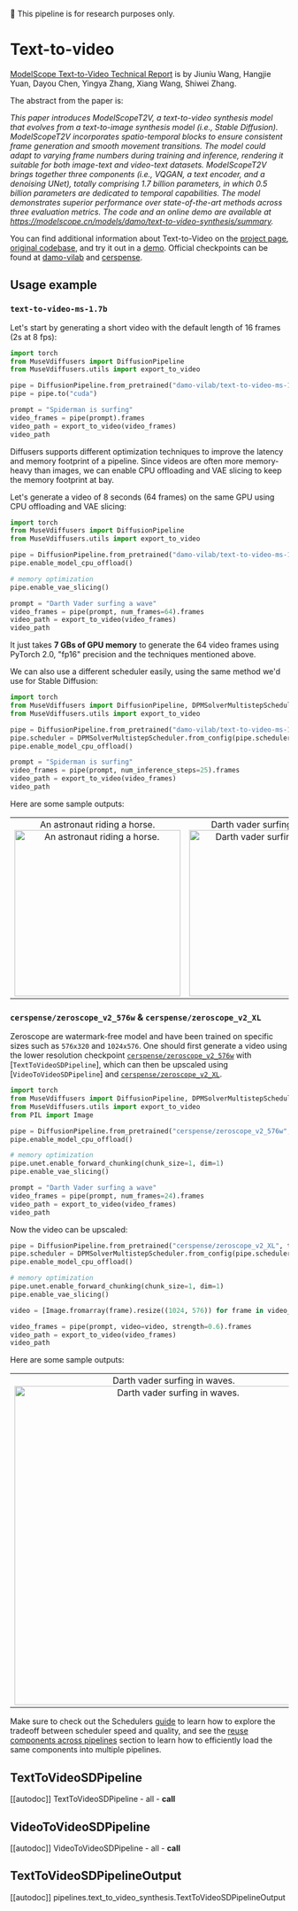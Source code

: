 <!--Copyright 2023 The HuggingFace Team. All rights reserved.

Licensed under the Apache License, Version 2.0 (the "License"); you may not use this file except in compliance with
the License. You may obtain a copy of the License at

http://www.apache.org/licenses/LICENSE-2.0

Unless required by applicable law or agreed to in writing, software distributed under the License is distributed on
an "AS IS" BASIS, WITHOUT WARRANTIES OR CONDITIONS OF ANY KIND, either express or implied. See the License for the
specific language governing permissions and limitations under the License.
-->

<Tip warning={true}>

🧪 This pipeline is for research purposes only.

</Tip>

# Text-to-video

[ModelScope Text-to-Video Technical Report](https://arxiv.org/abs/2308.06571) is by Jiuniu Wang, Hangjie Yuan, Dayou Chen, Yingya Zhang, Xiang Wang, Shiwei Zhang.

The abstract from the paper is:

*This paper introduces ModelScopeT2V, a text-to-video synthesis model that evolves from a text-to-image synthesis model (i.e., Stable Diffusion). ModelScopeT2V incorporates spatio-temporal blocks to ensure consistent frame generation and smooth movement transitions. The model could adapt to varying frame numbers during training and inference, rendering it suitable for both image-text and video-text datasets. ModelScopeT2V brings together three components (i.e., VQGAN, a text encoder, and a denoising UNet), totally comprising 1.7 billion parameters, in which 0.5 billion parameters are dedicated to temporal capabilities. The model demonstrates superior performance over state-of-the-art methods across three evaluation metrics. The code and an online demo are available at https://modelscope.cn/models/damo/text-to-video-synthesis/summary.*

You can find additional information about Text-to-Video on the [project page](https://modelscope.cn/models/damo/text-to-video-synthesis/summary), [original codebase](https://github.com/modelscope/modelscope/), and try it out in a [demo](https://huggingface.co/spaces/damo-vilab/modelscope-text-to-video-synthesis). Official checkpoints can be found at [damo-vilab](https://huggingface.co/damo-vilab) and [cerspense](https://huggingface.co/cerspense).

## Usage example

### `text-to-video-ms-1.7b`

Let's start by generating a short video with the default length of 16 frames (2s at 8 fps):

```python
import torch
from MuseVdiffusers import DiffusionPipeline
from MuseVdiffusers.utils import export_to_video

pipe = DiffusionPipeline.from_pretrained("damo-vilab/text-to-video-ms-1.7b", torch_dtype=torch.float16, variant="fp16")
pipe = pipe.to("cuda")

prompt = "Spiderman is surfing"
video_frames = pipe(prompt).frames
video_path = export_to_video(video_frames)
video_path
```

Diffusers supports different optimization techniques to improve the latency
and memory footprint of a pipeline. Since videos are often more memory-heavy than images,
we can enable CPU offloading and VAE slicing to keep the memory footprint at bay.

Let's generate a video of 8 seconds (64 frames) on the same GPU using CPU offloading and VAE slicing:

```python
import torch
from MuseVdiffusers import DiffusionPipeline
from MuseVdiffusers.utils import export_to_video

pipe = DiffusionPipeline.from_pretrained("damo-vilab/text-to-video-ms-1.7b", torch_dtype=torch.float16, variant="fp16")
pipe.enable_model_cpu_offload()

# memory optimization
pipe.enable_vae_slicing()

prompt = "Darth Vader surfing a wave"
video_frames = pipe(prompt, num_frames=64).frames
video_path = export_to_video(video_frames)
video_path
```

It just takes **7 GBs of GPU memory** to generate the 64 video frames using PyTorch 2.0, "fp16" precision and the techniques mentioned above.

We can also use a different scheduler easily, using the same method we'd use for Stable Diffusion:

```python
import torch
from MuseVdiffusers import DiffusionPipeline, DPMSolverMultistepScheduler
from MuseVdiffusers.utils import export_to_video

pipe = DiffusionPipeline.from_pretrained("damo-vilab/text-to-video-ms-1.7b", torch_dtype=torch.float16, variant="fp16")
pipe.scheduler = DPMSolverMultistepScheduler.from_config(pipe.scheduler.config)
pipe.enable_model_cpu_offload()

prompt = "Spiderman is surfing"
video_frames = pipe(prompt, num_inference_steps=25).frames
video_path = export_to_video(video_frames)
video_path
```

Here are some sample outputs:

<table>
    <tr>
        <td><center>
        An astronaut riding a horse.
        <br>
        <img src="https://huggingface.co/datasets/huggingface/documentation-images/resolve/main/diffusers/astr.gif"
            alt="An astronaut riding a horse."
            style="width: 300px;" />
        </center></td>
        <td ><center>
        Darth vader surfing in waves.
        <br>
        <img src="https://huggingface.co/datasets/huggingface/documentation-images/resolve/main/diffusers/vader.gif"
            alt="Darth vader surfing in waves."
            style="width: 300px;" />
        </center></td>
    </tr>
</table>

### `cerspense/zeroscope_v2_576w` & `cerspense/zeroscope_v2_XL`

Zeroscope are watermark-free model and have been trained on specific sizes such as `576x320` and `1024x576`.
One should first generate a video using the lower resolution checkpoint [`cerspense/zeroscope_v2_576w`](https://huggingface.co/cerspense/zeroscope_v2_576w) with [`TextToVideoSDPipeline`],
which can then be upscaled using [`VideoToVideoSDPipeline`] and [`cerspense/zeroscope_v2_XL`](https://huggingface.co/cerspense/zeroscope_v2_XL).


```py
import torch
from MuseVdiffusers import DiffusionPipeline, DPMSolverMultistepScheduler
from MuseVdiffusers.utils import export_to_video
from PIL import Image

pipe = DiffusionPipeline.from_pretrained("cerspense/zeroscope_v2_576w", torch_dtype=torch.float16)
pipe.enable_model_cpu_offload()

# memory optimization
pipe.unet.enable_forward_chunking(chunk_size=1, dim=1)
pipe.enable_vae_slicing()

prompt = "Darth Vader surfing a wave"
video_frames = pipe(prompt, num_frames=24).frames
video_path = export_to_video(video_frames)
video_path
```

Now the video can be upscaled:

```py
pipe = DiffusionPipeline.from_pretrained("cerspense/zeroscope_v2_XL", torch_dtype=torch.float16)
pipe.scheduler = DPMSolverMultistepScheduler.from_config(pipe.scheduler.config)
pipe.enable_model_cpu_offload()

# memory optimization
pipe.unet.enable_forward_chunking(chunk_size=1, dim=1)
pipe.enable_vae_slicing()

video = [Image.fromarray(frame).resize((1024, 576)) for frame in video_frames]

video_frames = pipe(prompt, video=video, strength=0.6).frames
video_path = export_to_video(video_frames)
video_path
```

Here are some sample outputs:

<table>
    <tr>
        <td ><center>
        Darth vader surfing in waves.
        <br>
        <img src="https://huggingface.co/datasets/huggingface/documentation-images/resolve/main/diffusers/darthvader_cerpense.gif"
            alt="Darth vader surfing in waves."
            style="width: 576px;" />
        </center></td>
    </tr>
</table>

<Tip>

Make sure to check out the Schedulers [guide](../../using-diffusers/schedulers) to learn how to explore the tradeoff between scheduler speed and quality, and see the [reuse components across pipelines](../../using-diffusers/loading#reuse-components-across-pipelines) section to learn how to efficiently load the same components into multiple pipelines.

</Tip>

## TextToVideoSDPipeline
[[autodoc]] TextToVideoSDPipeline
	- all
	- __call__

## VideoToVideoSDPipeline
[[autodoc]] VideoToVideoSDPipeline
	- all
	- __call__

## TextToVideoSDPipelineOutput
[[autodoc]] pipelines.text_to_video_synthesis.TextToVideoSDPipelineOutput
